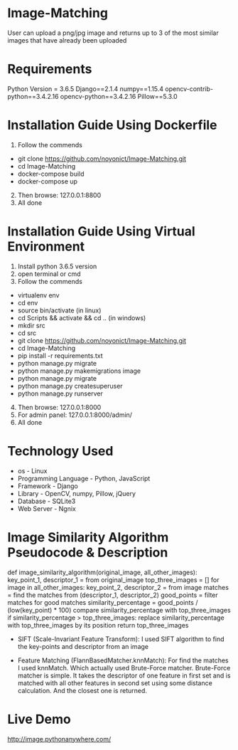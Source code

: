 # Image-Matching
User can upload a png/jpg image and returns up to 3 of the most similar images that have already been uploaded

# Requirements
Python Version = 3.6.5
Django==2.1.4
numpy==1.15.4
opencv-contrib-python==3.4.2.16
opencv-python==3.4.2.16
Pillow==5.3.0

# Installation Guide Using Dockerfile
1. Follow the commends
- git clone https://github.com/noyonict/Image-Matching.git
- cd Image-Matching
- docker-compose build
- docker-compose up
2. Then browse: 127.0.0.1:8800
4. All done

# Installation Guide Using Virtual Environment
1. Install python 3.6.5 version
2. open terminal or cmd
3. Follow the commends
- virtualenv env
- cd env
- source bin/activate (in linux)
- cd Scripts && activate && cd .. (in windows)
- mkdir src
- cd src
- git clone https://github.com/noyonict/Image-Matching.git
- cd Image-Matching
- pip install -r requirements.txt
- python manage.py migrate
- python manage.py makemigrations image
- python manage.py migrate
- python manage.py createsuperuser
- python manage.py runserver
4. Then browse: 127.0.0.1:8000
5. For admin panel: 127.0.0.1:8000/admin/
6. All done

# Technology Used
- os - Linux
- Programming Language - Python, JavaScript
- Framework - Django
- Library - OpenCV, numpy, Pillow, jQuery
- Database - SQLite3
- Web Server - Ngnix

# Image Similarity Algorithm Pseudocode & Description
def image_similarity_algorithm(original_image, all_other_images):
    key_point_1, descriptor_1 = from original_image
    top_three_images = []
    for image in all_other_images:
        key_point_2, descriptor_2 = from image
        matches = find the matches from (descriptor_1, descriptor_2)
        good_points = filter matches for good matches
        similarity_percentage = good_points / (low(key_point) * 100)
        compare similarity_percentage with top_three_images
        if similarity_percentage > top_three_images:
            replace similarity_percentage with top_three_images by its position
    return top_three_images
    
- SIFT (Scale-Invariant Feature Transform):
I used SIFT algorithm to find the key-points and descriptor from an image

- Feature Matching (FlannBasedMatcher.knnMatch):
For find the matches I used knnMatch. Which actually used Brute-Force matcher. 
Brute-Force matcher is simple. It takes the descriptor of one feature in first 
set and is matched with all other features in second set using some distance 
calculation. And the closest one is returned.

# Live Demo
http://image.pythonanywhere.com/
